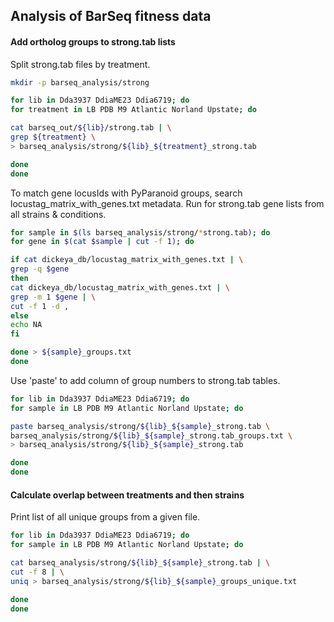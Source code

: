 ## Analysis of BarSeq fitness data

#### Add ortholog groups to strong.tab lists

Split strong.tab files by treatment.  

~~~ bash
mkdir -p barseq_analysis/strong

for lib in Dda3937 DdiaME23 Ddia6719; do
for treatment in LB PDB M9 Atlantic Norland Upstate; do

cat barseq_out/${lib}/strong.tab | \
grep ${treatment} \
> barseq_analysis/strong/${lib}_${treatment}_strong.tab

done
done
~~~

To match gene locusIds with PyParanoid groups, search locustag\_matrix\_with\_genes.txt metadata.
Run for strong.tab gene lists from all strains & conditions.

~~~ bash
for sample in $(ls barseq_analysis/strong/*strong.tab); do
for gene in $(cat $sample | cut -f 1); do

if cat dickeya_db/locustag_matrix_with_genes.txt | \
grep -q $gene
then
cat dickeya_db/locustag_matrix_with_genes.txt | \
grep -m 1 $gene | \
cut -f 1 -d ,
else
echo NA
fi

done > ${sample}_groups.txt
done
~~~

Use 'paste' to add column of group numbers to strong.tab tables.

~~~ bash
for lib in Dda3937 DdiaME23 Ddia6719; do
for sample in LB PDB M9 Atlantic Norland Upstate; do

paste barseq_analysis/strong/${lib}_${sample}_strong.tab \
barseq_analysis/strong/${lib}_${sample}_strong.tab_groups.txt \
> barseq_analysis/strong/${lib}_${sample}_strong.tab

done
done
~~~

#### Calculate overlap between treatments and then strains

Print list of all unique groups from a given file.

~~~ bash
for lib in Dda3937 DdiaME23 Ddia6719; do
for sample in LB PDB M9 Atlantic Norland Upstate; do

cat barseq_analysis/strong/${lib}_${sample}_strong.tab | \
cut -f 8 | \
uniq > barseq_analysis/strong/${lib}_${sample}_groups_unique.txt

done
done
~~~